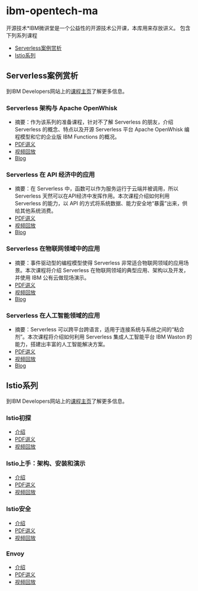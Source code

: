 # ibm-opentech-ma
开源技术*IBM微讲堂是一个公益性的开源技术公开课，本库用来存放讲义。
包含下列系列课程
- [Serverless案例赏析](#serverless案例赏析)
- [Istio系列](#istio系列)

## Serverless案例赏析
到IBM Developers网站上的[课程主页](https://developer.ibm.com/cn/os-academy-serverless/)了解更多信息。
### Serverless 架构与 Apache OpenWhisk
- 摘要：作为该系列的准备课程，针对不了解 Serverless 的朋友，介绍 Serverless 的概念、特点以及开源 Serverless 平台 Apache OpenWhisk 编程模型和它的企业版 IBM Functions 的概况。
- [PDF讲义](./serverless-use-cases/Serverless-00.pdf)
- [视频回放](https://v.youku.com/v_show/id_XMzg0MTI3NTE3Ng==.html)
- [Blog](https://mp.weixin.qq.com/s/p0bImKuYSz2FPfdMvTt06Q)
### Serverless 在 API 经济中的应用
- 摘要：在 Serverless 中，函数可以作为服务运行于云端并被调用，所以 Serverless 天然可以在API经济中发挥作用。本次课程介绍如何利用 Serverless 的能力，以 API 的方式将系统数据、能力安全地“暴露”出来，供给其他系统消费。
- [PDF讲义](./serverless-use-cases/Serverless-01.pdf)
- [视频回放](http://v.youku.com/v_show/id_XMzg2MzU5MDY4NA==.html)
- [Blog](https://mp.weixin.qq.com/s/XElPa20WYxdXnprh3ygEiQ)
### Serverless 在物联网领域中的应用
- 摘要：事件驱动型的编程模型使得 Serverless 非常适合物联网领域的应用场景。本次课程将介绍 Serverless 在物联网领域的典型应用、架构以及开发，并使用 IBM 公有云做现场演示。
- [PDF讲义](./serverless-use-cases/Serverless-02.pdf)
- [视频回放](http://v.youku.com/v_show/id_XMzg4MTM4MDEzNg==.html)
- [Blog](https://mp.weixin.qq.com/s/mDjTDcV-V25YRXbSFLNYyg)
### Serverless 在人工智能领域的应用
- 摘要：Serverless 可以跨平台跨语言，适用于连接系统与系统之间的“粘合剂”。本次课程将介绍如何利用 Serverless 集成人工智能平台 IBM Waston 的能力，搭建出丰富的人工智能解决方案。
- [PDF讲义](./serverless-use-cases/Serverless-03.pdf)
- [视频回放](http://v.youku.com/v_show/id_XMzg4ODUzNzQwOA==.html)
- [Blog](https://mp.weixin.qq.com/s/vlWQISKHktcLC--baAgpoA)

## Istio系列
到IBM Developers网站上的[课程主页](https://developer.ibm.com/cn/os-academy-istio/)了解更多信息。
### Istio初探
- [介绍](https://mp.weixin.qq.com/s/ALKxF_Ys5U_gP066SqSSUQ)
- [PDF讲义](./istio/istio-01-intro.pdf)
- [视频回放](http://v.youku.com/v_show/id_XMzkwMDEzMzkxNg==.html)
### Istio上手：架构、安装和演示
- [介绍](https://mp.weixin.qq.com/s/N6fuIezzfiMGFmN5-kMU4w)
- [PDF讲义](./istio/istio-02-arch.pdf)
- [视频回放](http://v.youku.com/v_show/id_XMzkxNzQ1NzI4NA==.html)
### Istio安全
- [介绍](https://mp.weixin.qq.com/s/wBXfHsbImqZfJdIf9iCz4A)
- [PDF讲义](./istio/istio-03-security.pdf)
- [视频回放](https://v.youku.com/v_show/id_XMzkyNjIxMDE4MA==.html)
### Envoy
- [介绍](https://mp.weixin.qq.com/s/CIrYdMGxpvf3Gb9Kpbp1Yg)
- [PDF讲义](./istio/istio-03-Envoy-Intro.pdf)
- [视频回放](http://v.youku.com/v_show/id_XMzkzMjMwMTQxNg==.html)
